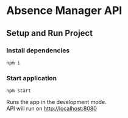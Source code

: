 # Absence Manager API

## Setup and Run Project

### Install dependencies
```
npm i
```
### Start application
```
npm start
```

Runs the app in the development mode.\
API will run on [http://localhost:8080](http://localhost:8080)

